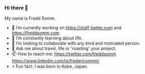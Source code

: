 ### Hi there 👋

My name is Fredd Somm.

- 🔭 I’m currently working on https://staff-better.com and https://freddsomm.com
- 🌱 I’m constantly learning about life.
- 👯 I’m looking to collaborate with any kind and motivated person.
- 💬 Ask me about travel, life or 'roasting' your project.
- 📫 How to reach me: https://twitter.com/freddsomm https://www.linkedin.com/in/fredericsomm/
- ⚡ Fun fact: I was born in Kobe, Japan.

